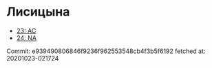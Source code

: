 # Лисицына
- [23: AC](23.md)
- [24: NA](24.md)

Commit: e939490806846f9236f962553548cb4f3b5f6192
 fetched at: 20201023-021724
